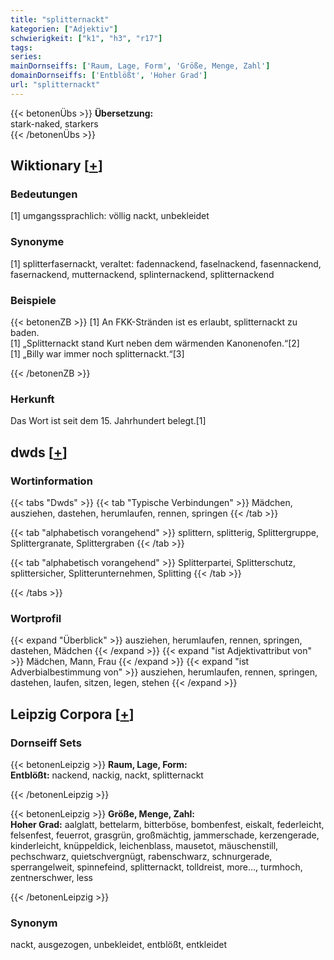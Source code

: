 ```yaml
---
title: "splitternackt"
kategorien: ["Adjektiv"]
schwierigkeit: ["k1", "h3", "r17"]
tags:
series:
mainDornseiffs: ['Raum, Lage, Form', 'Größe, Menge, Zahl']
domainDornseiffs: ['Entblößt', 'Hoher Grad']
url: "splitternackt"
---
```


{{< betonenÜbs >}}
**Übersetzung:**  
stark-naked, starkers  
{{< /betonenÜbs >}}

## Wiktionary [[+](https://de.wiktionary.org/wiki/splitternackt)]

### Bedeutungen
[1] umgangssprachlich: völlig nackt, unbekleidet  

### Synonyme
[1] splitterfasernackt, veraltet: fadennackend, faselnackend, fasennackend, fasernackend, mutternackend, splinternackend, splitternackend  

### Beispiele
{{< betonenZB >}}
[1] An FKK-Stränden ist es erlaubt, splitternackt zu baden.  
[1] „Splitternackt stand Kurt neben dem wärmenden Kanonenofen.“[2]  
[1] „Billy war immer noch splitternackt.“[3]  

{{< /betonenZB >}}
### Herkunft
Das Wort ist seit dem 15. Jahrhundert belegt.[1]  



## dwds [[+](https://www.dwds.de/wb/splitternackt)]

### Wortinformation
{{< tabs "Dwds" >}}
{{< tab "Typische Verbindungen" >}}
Mädchen, ausziehen, dastehen, herumlaufen, rennen, springen
{{< /tab >}}

{{< tab "alphabetisch vorangehend" >}}
splittern, splitterig, Splittergruppe, Splittergranate, Splittergraben
{{< /tab >}}

{{< tab "alphabetisch vorangehend" >}}
Splitterpartei, Splitterschutz, splittersicher, Splitterunternehmen, Splitting
{{< /tab >}}

{{< /tabs >}}

### Wortprofil
{{< expand "Überblick" >}} ausziehen, herumlaufen, rennen, springen, dastehen, Mädchen {{< /expand >}}
{{< expand "ist Adjektivattribut von" >}} Mädchen, Mann, Frau {{< /expand >}}
{{< expand "ist Adverbialbestimmung von" >}} ausziehen, herumlaufen, rennen, springen, dastehen, laufen, sitzen, legen, stehen {{< /expand >}}

## Leipzig Corpora [[+](https://corpora.uni-leipzig.de/en/res?word=splitternackt&corpusId=deu_newscrawl-public_2018)]

### Dornseiff Sets
{{< betonenLeipzig >}}
**Raum, Lage, Form:**  
**Entblößt:** nackend, nackig, nackt, splitternackt  

{{< /betonenLeipzig >}}


{{< betonenLeipzig >}}
**Größe, Menge, Zahl:**  
**Hoher Grad:** aalglatt, bettelarm, bitterböse, bombenfest, eiskalt, federleicht, felsenfest, feuerrot, grasgrün, großmächtig, jammerschade, kerzengerade, kinderleicht, knüppeldick, leichenblass, mausetot, mäuschenstill, pechschwarz, quietschvergnügt, rabenschwarz, schnurgerade, sperrangelweit, spinnefeind, splitternackt, tolldreist, more..., turmhoch, zentnerschwer, less  

{{< /betonenLeipzig >}}

### Synonym
nackt, ausgezogen, unbekleidet, entblößt, entkleidet

